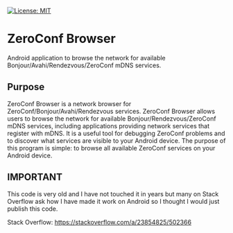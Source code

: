 [![License: MIT](https://img.shields.io/badge/License-MIT-yellow.svg)](https://opensource.org/licenses/MIT)

# ZeroConf Browser

Android application to browse the network for available Bonjour/Avahi/Rendezvous/ZeroConf mDNS services.

## Purpose

ZeroConf Browser is a network browser for ZeroConf/Bonjour/Avahi/Rendezvous services. ZeroConf Browser allows users to browse the network for available Bonjour/Rendezvous/ZeroConf mDNS services, including applications providing network services that register with mDNS. It is a useful tool for debugging ZeroConf problems and to discover what services are visible to your Android device. The purpose of this program is simple: to browse all available ZeroConf services on your Android device.

## IMPORTANT

This code is very old and I have not touched it in years but many on Stack Overflow ask how I have made it work on Android so I thought I would just publish this code.


Stack Overflow: https://stackoverflow.com/a/23854825/502366